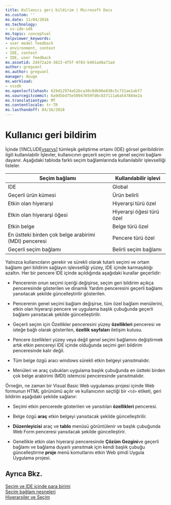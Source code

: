 ```yaml
---
title: Kullanıcı geri bildirim | Microsoft Docs
ms.custom: ''
ms.date: 11/04/2016
ms.technology:
- vs-ide-sdk
ms.topic: conceptual
helpviewer_keywords:
- user model feedback
- environment, context
- IDE, context
- IDE, user feedback
ms.assetid: 2d472a24-3813-4f5f-9783-b491ad8a71ad
author: gregvanl
ms.author: gregvanl
manager: douge
ms.workload:
- vssdk
ms.openlocfilehash: 629d12974a52bca30c0db96e838c5c731ae1abf7
ms.sourcegitcommit: 6a9d5bd75e50947659fd6c837111a6a547884e2a
ms.translationtype: MT
ms.contentlocale: tr-TR
ms.lasthandoff: 04/16/2018
---
```

# <a name="feedback-to-the-user"></a>Kullanıcı geri bildirim
İçinde [!INCLUDE[vsprvs](../../code-quality/includes/vsprvs_md.md)] tümleşik geliştirme ortamı (IDE) görsel geribildirim ilgili kullanılabilir İşlevler, kullanıcının geçerli seçim ve genel seçimi bağlam dayanır. Aşağıdaki tabloda farklı seçim bağlamlarında kullanılabilir işlevselliği listeler.  
  
|Seçim bağlamı|Kullanılabilir işlevi|  
|-----------------------|-----------------------------|  
|IDE|Global|  
|Geçerli ürün kümesi|Ürün belirli|  
|Etkin olan hiyerarşi|Hiyerarşi türü özel|  
|Etkin olan hiyerarşi öğesi|Hiyerarşi öğesi türü özel|  
|Etkin belge|Belge türü özel|  
|En üstteki birden çok belge arabirimi (MDI) penceresi|Pencere türü özel|  
|Geçerli seçim bağlamı|Belirli seçim bağlamı|  
  
 Yalnızca kullanıcıların gerekir ve sürekli olarak tutarlı seçimi ve ortam bağlamı geri bildirim sağlayın işlevselliği yüzey, IDE içinde karmaşıklığı azaltın. Her bir pencere IDE içinde açıldığında aşağıdaki kurallar geçerlidir:  
  
-   Pencerenin onun seçimi içeriği değişirse, seçim geri bildirim açıkça penceresinde gösterilen ve dinamik Yardım penceresini geçerli bağlamı yansıtacak şekilde güncelleştirilir gösterilen.  
  
-   Pencerenin genel seçimi bağlam değişirse, tüm özel bağlam menülerini, etkin olan hiyerarşi pencere ve uygulama başlık çubuğunda geçerli bağlamı yansıtacak şekilde güncelleştirilir.  
  
-   Geçerli seçim için Özellikler penceresini yüzey **özellikleri** penceresi ve isteğe bağlı olarak gösterilen, **özellik sayfaları** iletişim kutusu.  
  
-   Pencere özellikleri yüzey veya değil genel seçimi bağlamını değiştirmek artık etkin pencereyi IDE içinde olduğunda seçimi geri bildirim penceresinde kalır değil.  
  
-   Tüm belge özgü aracı windows sürekli etkin belgeyi yansıtmalıdır.  
  
-   Menüleri ve araç çubukları uygulama başlık çubuğunda en üstteki birden çok belge arabirimi (MDI) istemcisi penceresinde yansıtmalıdır.  
  
 Örneğin, ne zaman bir Visual Basic Web uygulaması projesi içinde Web formunun HTML görünümü açılır ve kullanıcının seçtiği bir `<td>` etiketi, geri bildirim aşağıdaki şekilde sağlanır:  
  
-   Seçimi etkin pencerede gösterilen ve yansıtılan **özellikleri** penceresi.  
  
-   Belge özgü **araç** etkin belgeyi yansıtacak şekilde güncelleştirilir.  
  
-   **Düzenleyicisi** araç ve **tablo** menüsü görüntülenir ve başlık çubuğunda Web Form penceresi yansıtacak şekilde güncelleştirir.  
  
-   Genellikle etkin olan hiyerarşi penceresinde **Çözüm Gezgini**ve geçerli bağlamı ve bağlama duyarlı yansıtmak için kendi başlık çubuğu güncelleştirme **proje** menü komutlarını etkin Web şimdi Uygula Uygulama projesi.  
  
## <a name="see-also"></a>Ayrıca Bkz.  
 [Seçim ve IDE içinde para birimi](../../extensibility/internals/selection-and-currency-in-the-ide.md)   
 [Seçim bağlam nesneleri](../../extensibility/internals/selection-context-objects.md)   
 [Hiyerarşiler ve Seçim](../../extensibility/internals/hierarchies-and-selection.md)